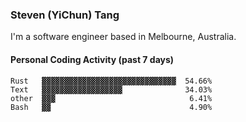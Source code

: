 ### Steven (YiChun) Tang

I'm a software engineer based in Melbourne, Australia.

#### Personal Coding Activity (past 7 days)
```
Rust   ▓▓▓▓▓▓▓▓▓▓▓▓▓▓▓▓▓▓▓▓▓▓▓▓▓▓▓▓▓▓  54.66%
Text   ▓▓▓▓▓▓▓▓▓▓▓▓▓▓▓▓▓▓              34.03%
other  ▓▓▓                              6.41%
Bash   ▓▓                               4.90%
```
